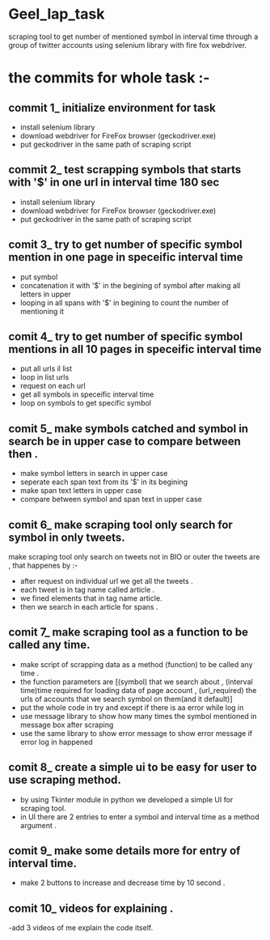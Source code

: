 # Geel_lap_task
scraping tool to get number of mentioned symbol in interval time through a group of twitter accounts using selenium library with fire fox webdriver. 

# the commits for whole task :-

## commit 1_ initialize environment for task 
- install selenium library 
- download webdriver for FireFox browser (geckodriver.exe) 
- put geckodriver in the same path of scraping script 

## commit 2_ test scrapping symbols that starts with '$' in one url in interval time 180 sec  
- install selenium library 
- download webdriver for FireFox browser (geckodriver.exe) 
- put geckodriver in the same path of scraping script 

## comit 3_ try to get number of specific symbol mention in one page in speceific interval time 
- put symbol 
- concatenation it with '$' in the begining of symbol after making all letters in upper 
- looping in all spans with '$' in begining to  count the number of mentioning it 

## comit 4_ try to get number of specific symbol mentions in all 10 pages in speceific interval time 
- put all urls il list 
- loop in list urls 
- request on each url 
- get all symbols in speceific interval time 
- loop on symbols to get specific symbol  

## comit 5_ make symbols catched and symbol in search be in upper case to compare between then .
- make symbol letters in search in upper case 
- seperate each span text from its '$' in its begining 
- make span text letters in upper case  
- compare between symbol and span text in upper case 

## comit 6_ make scraping tool only search for symbol in only tweets.
make scraping tool only search on tweets not in BIO or outer the tweets are , that happenes by :-
- after request on individual url we get all the tweets .
- each tweet is in tag name called article .  
- we fined elements that in tag name article.  
- then we search in each article for spans .

## comit 7_ make scraping tool as a function to be called any time.
- make script of scrapping data as a method (function) to be called any time .
- the function parameters are [(symbol) that we search about , (interval time)time required for loading data of page account , (url_required) the urls of accounts that we search symbol on them(and it default)]  
- put the whole code in try and except if there is aa error while log in   
- use message library to show how many times the symbol mentioned in message box after scraping
- use the same library to show error message to show error message if error log in happened 

## comit 8_ create a simple ui to be easy for user to use scraping method.
- by using Tkinter module in python we developed a simple UI for scraping tool.
- in UI there are 2 entries to enter a symbol and interval time as a method argument . 

## comit 9_ make some details more for entry of interval time.
- make 2 buttons to increase and decrease time by 10 second .
## comit 10_ videos for explaining .
-add 3 videos of me explain the code itself.
   
